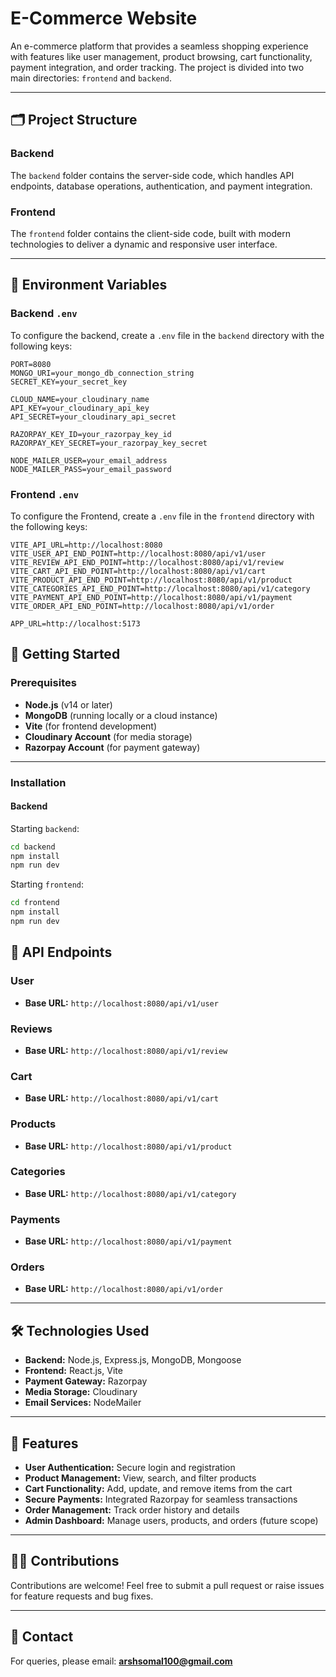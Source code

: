 # E-Commerce Website

An e-commerce platform that provides a seamless shopping experience with features like user management, product browsing, cart functionality, payment integration, and order tracking. The project is divided into two main directories: `frontend` and `backend`.

---

## 🗂 Project Structure

### Backend
The `backend` folder contains the server-side code, which handles API endpoints, database operations, authentication, and payment integration.

### Frontend
The `frontend` folder contains the client-side code, built with modern technologies to deliver a dynamic and responsive user interface.

---

## 🔧 Environment Variables

### Backend `.env`
To configure the backend, create a `.env` file in the `backend` directory with the following keys:

```env
PORT=8080
MONGO_URI=your_mongo_db_connection_string
SECRET_KEY=your_secret_key

CLOUD_NAME=your_cloudinary_name
API_KEY=your_cloudinary_api_key
API_SECRET=your_cloudinary_api_secret

RAZORPAY_KEY_ID=your_razorpay_key_id
RAZORPAY_KEY_SECRET=your_razorpay_key_secret

NODE_MAILER_USER=your_email_address
NODE_MAILER_PASS=your_email_password
```
### Frontend `.env`
To configure the Frontend, create a `.env` file in the `frontend` directory with the following keys:

```env
VITE_API_URL=http://localhost:8080
VITE_USER_API_END_POINT=http://localhost:8080/api/v1/user
VITE_REVIEW_API_END_POINT=http://localhost:8080/api/v1/review
VITE_CART_API_END_POINT=http://localhost:8080/api/v1/cart
VITE_PRODUCT_API_END_POINT=http://localhost:8080/api/v1/product
VITE_CATEGORIES_API_END_POINT=http://localhost:8080/api/v1/category
VITE_PAYMENT_API_END_POINT=http://localhost:8080/api/v1/payment
VITE_ORDER_API_END_POINT=http://localhost:8080/api/v1/order

APP_URL=http://localhost:5173

```
## 🚀 Getting Started

### Prerequisites
- **Node.js** (v14 or later)
- **MongoDB** (running locally or a cloud instance)
- **Vite** (for frontend development)
- **Cloudinary Account** (for media storage)
- **Razorpay Account** (for payment gateway)

---

### Installation

#### Backend
Starting `backend`:
   ```bash
   cd backend
   npm install
   npm run dev
  ```
Starting `frontend`:
  ```bash
  cd frontend
  npm install
  npm run dev
  ```
## 📂 API Endpoints

### User
- **Base URL:** `http://localhost:8080/api/v1/user`

### Reviews
- **Base URL:** `http://localhost:8080/api/v1/review`

### Cart
- **Base URL:** `http://localhost:8080/api/v1/cart`

### Products
- **Base URL:** `http://localhost:8080/api/v1/product`

### Categories
- **Base URL:** `http://localhost:8080/api/v1/category`

### Payments
- **Base URL:** `http://localhost:8080/api/v1/payment`

### Orders
- **Base URL:** `http://localhost:8080/api/v1/order`

---

## 🛠 Technologies Used

- **Backend:** Node.js, Express.js, MongoDB, Mongoose
- **Frontend:** React.js, Vite
- **Payment Gateway:** Razorpay
- **Media Storage:** Cloudinary
- **Email Services:** NodeMailer

---

## 🌟 Features

- **User Authentication:** Secure login and registration
- **Product Management:** View, search, and filter products
- **Cart Functionality:** Add, update, and remove items from the cart
- **Secure Payments:** Integrated Razorpay for seamless transactions
- **Order Management:** Track order history and details
- **Admin Dashboard:** Manage users, products, and orders (future scope)

---

## 👩‍💻 Contributions

Contributions are welcome! Feel free to submit a pull request or raise issues for feature requests and bug fixes.

---

## 📧 Contact

For queries, please email: **arshsomal100@gmail.com**
